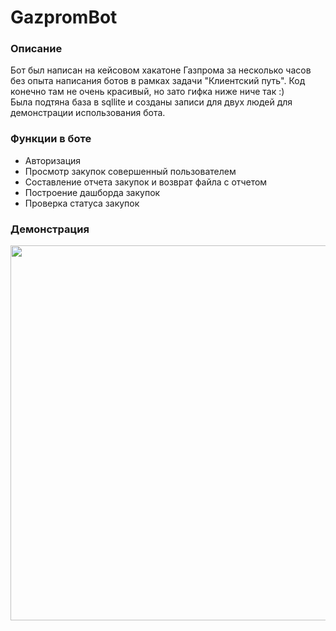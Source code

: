 # GazpromBot

### Описание
Бот был написан на кейсовом хакатоне Газпрома за несколько часов
без опыта написания ботов в рамках задачи "Клиентский путь". 
Код конечно там не очень красивый, но зато гифка ниже ниче так :)  
Была подтяна база в sqllite и созданы записи для двух людей
для демонстрации использования бота.

### Функции в боте
- Авторизация
- Просмотр закупок совершенный пользователем
- Составление отчета закупок и возврат файла с отчетом
- Построение дашборда закупок
- Проверка статуса закупок

### Демонстрация


<img src="GazpromBot.gif" height="600">